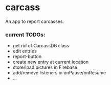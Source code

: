 # carcass
An app to report carcasses.
### current TODOs:
 - get rid of CarcassDB class
 - edit entries
 - report-button
 - create new entry at current location
 - store/load pictures in Firebase
 - add/remove listeners in onPause/onResume
 - ...
